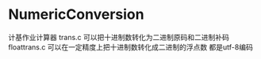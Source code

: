 # NumericConversion
计基作业计算器
trans.c 
可以把十进制数转化为二进制原码和二进制补码
floattrans.c 
可以在一定精度上把十进制数转化成二进制的浮点数
都是utf-8编码
